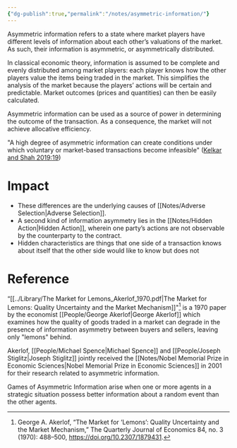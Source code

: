 ```yaml
---
{"dg-publish":true,"permalink":"/notes/asymmetric-information/"}
---
```


Asymmetric information refers to a state where market players have different levels of information about each other’s valuations of the market. As such, their information is asymmetric, or asymmetrically distributed.

In classical economic theory, information is assumed to be complete and evenly distributed among market players: each player knows how the other players value the items being traded in the market. This simplifies the analysis of the market because the players’ actions will be certain and predictable. Market outcomes (prices and quantities) can then be easily calculated.

Asymmetric information can be used as a source of power in determining the outcome of the transaction. As a consequence, the market will not achieve allocative efficiency.

"A high degree of asymmetric information can create conditions under which voluntary or market-based transactions become infeasible" ([Kelkar and Shah 2019:19](zotero://open-pdf/library/items/EW52ATBW?page=19))

# Impact
- These differences are the underlying causes of [[Notes/Adverse Selection\|Adverse Selection]].
- A second kind of information asymmetry lies in the [[Notes/Hidden Action\|Hidden Action]], wherein one party’s actions are not observable by the counterparty to the contract.
- Hidden characteristics are things that one side of a transaction knows about itself that the other side would like to know but does not

# Reference
“[[../Library/The Market for Lemons_Akerlof_1970.pdf\|The Market for Lemons: Quality Uncertainty and the Market Mechanism]]"[^1] is a 1970 paper by the economist [[People/George Akerlof\|George Akerlof]] which examines how the quality of goods traded in a market can degrade in the presence of information asymmetry between buyers and sellers, leaving only "lemons" behind.

Akerlof, [[People/Michael Spence\|Michael Spence]] and [[People/Joseph Stiglitz\|Joseph Stiglitz]] jointly received the [[Notes/Nobel Memorial Prize in Economic Sciences\|Nobel Memorial Prize in Economic Sciences]] in 2001 for their research related to asymmetric information.

Games of Asymmetric Information arise when one or more agents in a strategic situation possess better information about a random event than the other agents.

[^1]: George A. Akerlof, “The Market for ‘Lemons’: Quality Uncertainty and the Market Mechanism,” The Quarterly Journal of Economics 84, no. 3 (1970): 488–500, https://doi.org/10.2307/1879431.